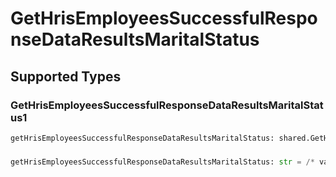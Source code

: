 # GetHrisEmployeesSuccessfulResponseDataResultsMaritalStatus


## Supported Types

### GetHrisEmployeesSuccessfulResponseDataResultsMaritalStatus1

```python
getHrisEmployeesSuccessfulResponseDataResultsMaritalStatus: shared.GetHrisEmployeesSuccessfulResponseDataResultsMaritalStatus1 = /* values here */
```

### 

```python
getHrisEmployeesSuccessfulResponseDataResultsMaritalStatus: str = /* values here */
```

